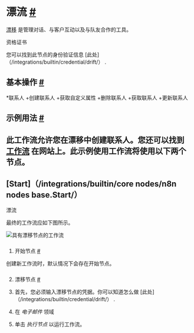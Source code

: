 


 漂流
 [#](#漂移 "永久链接")
=====================================



[漂移](https://www.drift.com/) 
 是管理对话、与客户互动以及与队友合作的工具。
 




 资格证书
 



 您可以找到此节点的身份验证信息
 [此处]（/integrations/builtin/credential/drift/）
 .
 




 基本操作
 [#](#基本操作 "永久链接")
-----------------------------------------------------------


*联系人
	+创建联系人
	+获取自定义属性
	+删除联系人
	+获取联系人
	+更新联系人



 示例用法
 [#](#示例用法 "永久链接")
-----------------------------------------------------



 此工作流允许您在漂移中创建联系人。您还可以找到
 [工作流](https://n8n.io/workflows/497) 
 在网站上。此示例使用工作流将使用以下两个节点。
-
 [Start]（/integrations/builtin/core nodes/n8n nodes base.Start/）
 -
 漂流




 最终的工作流应如下图所示。
 



![具有漂移节点的工作流](https://d33wubrfki0l68.cloudfront.net/65a8f3a97846431ce8bbae99b7aa7a533d1238f8/24bf0/_images/integrations/builtin/app-nodes/drift/workflow.png)



### 
 1. 开始节点
 [#](#1-start-node "永久链接")



 创建新工作流时，默认情况下会存在开始节点。
 


### 
 2. 漂移节点
 [#](#2-drift-node "永久链接")


1. 首先，您必须输入漂移节点的凭据。你可以知道怎么做
 [此处]（/integrations/builtin/credential/drift/）
 .
2. 在
 *电子邮件*
 领域
3. 单击
 *执行节点*
 以运行工作流。




